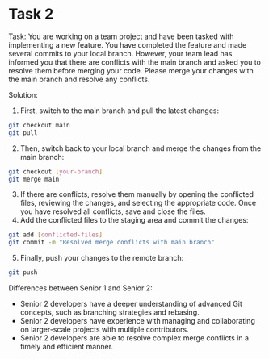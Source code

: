 # Task 2

Task: You are working on a team project and have been tasked with implementing a
new feature. You have completed the feature and made several commits to your
local branch. However, your team lead has informed you that there are conflicts
with the main branch and asked you to resolve them before merging your code.
Please merge your changes with the main branch and resolve any conflicts.

Solution:

1. First, switch to the main branch and pull the latest changes:

```bash
git checkout main
git pull
```

2. Then, switch back to your local branch and merge the changes from the main
   branch:

```bash
git checkout [your-branch]
git merge main
```

3. If there are conflicts, resolve them manually by opening the conflicted
   files, reviewing the changes, and selecting the appropriate code. Once you
   have resolved all conflicts, save and close the files.
4. Add the conflicted files to the staging area and commit the changes:

```bash
git add [conflicted-files]
git commit -m "Resolved merge conflicts with main branch"
```

5. Finally, push your changes to the remote branch:

```bash
git push
```

Differences between Senior 1 and Senior 2:

-   Senior 2 developers have a deeper understanding of advanced Git concepts,
    such as branching strategies and rebasing.
-   Senior 2 developers have experience with managing and collaborating on
    larger-scale projects with multiple contributors.
-   Senior 2 developers are able to resolve complex merge conflicts in a timely
    and efficient manner.
